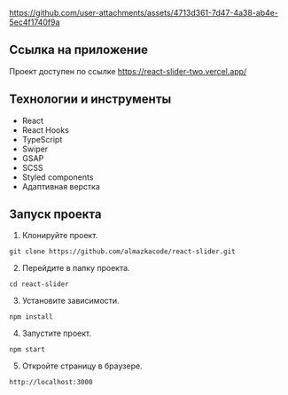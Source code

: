 https://github.com/user-attachments/assets/4713d361-7d47-4a38-ab4e-5ec4f1740f9a

## Ссылка на приложение

Проект доступен по ссылке https://react-slider-two.vercel.app/

## Технологии и инструменты

- React
- React Нooks
- TypeScript
- Swiper
- GSAP
- SCSS
- Styled components
- Адаптивная верстка

## Запуск проекта

1. Клонируйте проект.

```
git clone https://github.com/almazkacode/react-slider.git
```

2. Перейдите в папку проекта.

```
cd react-slider
```

3. Установите зависимости.

```
npm install
```

4. Запустите проект.

```
npm start
```

5. Откройте страницу в браузере.

```
http://localhost:3000
```
